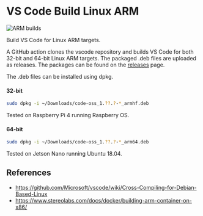 # VS Code Build Linux ARM

![ARM builds](https://github.com/markpatterson27/vscode-build-linux-arm/workflows/ARM%20builds/badge.svg)

Build VS Code for Linux ARM targets.

A GitHub action clones the vscode repository and builds VS Code for both 32-bit and 64-bit Linux ARM targets. The packaged .deb files are uploaded as releases. The packages can be found on the [releases](../../releases/) page.

The .deb files can be installed using dpkg.

#### 32-bit

```bash
sudo dpkg -i ~/Downloads/code-oss_1.??.?-*_armhf.deb
```

Tested on Raspberry Pi 4 running Raspberry OS.

#### 64-bit

```bash
sudo dpkg -i ~/Downloads/code-oss_1.??.?-*_arm64.deb
```

Tested on Jetson Nano running Ubuntu 18.04.

## References

- <https://github.com/Microsoft/vscode/wiki/Cross-Compiling-for-Debian-Based-Linux>
- <https://www.stereolabs.com/docs/docker/building-arm-container-on-x86/>

